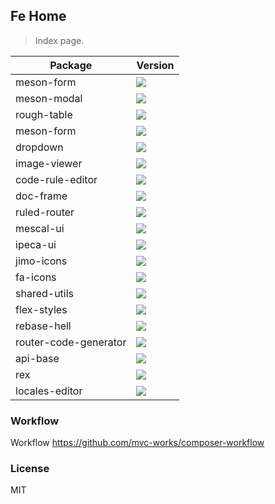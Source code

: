 ## Fe Home

> Index page.

| Package               | Version                                                                                 |
| --------------------- | --------------------------------------------------------------------------------------- |
| meson-form            | ![](https://img.shields.io/npm/v/@jimengio/meson-form.svg?style=flat-square)            |
| meson-modal           | ![](https://img.shields.io/npm/v/@jimengio/meson-modal.svg?style=flat-square)           |
| rough-table           | ![](https://img.shields.io/npm/v/@jimengio/rough-table.svg?style=flat-square)           |
| meson-form            | ![](https://img.shields.io/npm/v/@jimengio/meson-form.svg?style=flat-square)            |
| dropdown              | ![](https://img.shields.io/npm/v/@jimengio/dropdown.svg?style=flat-square)              |
| image-viewer          | ![](https://img.shields.io/npm/v/@jimengio/image-viewer.svg?style=flat-square)          |
| code-rule-editor      | ![](https://img.shields.io/npm/v/@jimengio/code-rule-editor.svg?style=flat-square)      |
| doc-frame             | ![](https://img.shields.io/npm/v/@jimengio/doc-frame.svg?style=flat-square)             |
| ruled-router          | ![](https://img.shields.io/npm/v/@jimengio/ruled-router.svg?style=flat-square)          |
| mescal-ui             | ![](https://img.shields.io/npm/v/@jimengio/mescal-ui.svg?style=flat-square)             |
| ipeca-ui              | ![](https://img.shields.io/npm/v/@jimengio/ipeca-ui.svg?style=flat-square)              |
| jimo-icons            | ![](https://img.shields.io/npm/v/@jimengio/jimo-icons.svg?style=flat-square)            |
| fa-icons              | ![](https://img.shields.io/npm/v/@jimengio/fa-icons.svg?style=flat-square)              |
| shared-utils          | ![](https://img.shields.io/npm/v/@jimengio/shared-utils.svg?style=flat-square)          |
| flex-styles           | ![](https://img.shields.io/npm/v/@jimengio/flex-styles.svg?style=flat-square)           |
| rebase-hell           | ![](https://img.shields.io/npm/v/@jimengio/rebase-hell.svg?style=flat-square)           |
| router-code-generator | ![](https://img.shields.io/npm/v/@jimengio/router-code-generator.svg?style=flat-square) |
| api-base              | ![](https://img.shields.io/npm/v/@jimengio/api-base.svg?style=flat-square)              |
| rex                   | ![](https://img.shields.io/npm/v/@jimengio/rex.svg?style=flat-square)                   |
| locales-editor        | ![](https://img.shields.io/npm/v/@jimengio/locales-editor.svg?style=flat-square)        |

### Workflow

Workflow https://github.com/mvc-works/composer-workflow

### License

MIT
